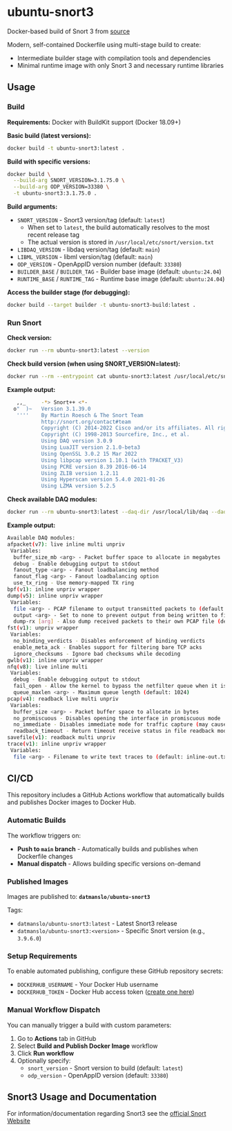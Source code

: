 # ubuntu-snort3
Docker-based build of Snort 3 from [source](https://github.com/snort3)

Modern, self-contained Dockerfile using multi-stage build to create:
- Intermediate builder stage with compilation tools and dependencies
- Minimal runtime image with only Snort 3 and necessary runtime libraries

## Usage

### Build

**Requirements:** Docker with BuildKit support (Docker 18.09+)

**Basic build (latest versions):**
```bash
docker build -t ubuntu-snort3:latest .
```

**Build with specific versions:**
```bash
docker build \
  --build-arg SNORT_VERSION=3.1.75.0 \
  --build-arg ODP_VERSION=33380 \
  -t ubuntu-snort3:3.1.75.0 .
```

**Build arguments:**
- `SNORT_VERSION` - Snort3 version/tag (default: `latest`)
  - When set to `latest`, the build automatically resolves to the most recent release tag
  - The actual version is stored in `/usr/local/etc/snort/version.txt`
- `LIBDAQ_VERSION` - libdaq version/tag (default: `main`)
- `LIBML_VERSION` - libml version/tag (default: `main`)
- `ODP_VERSION` - OpenAppID version number (default: `33380`)
- `BUILDER_BASE` / `BUILDER_TAG` - Builder base image (default: `ubuntu:24.04`)
- `RUNTIME_BASE` / `RUNTIME_TAG` - Runtime base image (default: `ubuntu:24.04`)

**Access the builder stage (for debugging):**
```bash
docker build --target builder -t ubuntu-snort3-build:latest .
```

### Run Snort

**Check version:**
```bash
docker run --rm ubuntu-snort3:latest --version
```

**Check build version (when using SNORT_VERSION=latest):**
```bash
docker run --rm --entrypoint cat ubuntu-snort3:latest /usr/local/etc/snort/version.txt
```

**Example output:**

```bash
   ,,_     -*> Snort++ <*-
  o"  )~   Version 3.1.39.0
   ''''    By Martin Roesch & The Snort Team
           http://snort.org/contact#team
           Copyright (C) 2014-2022 Cisco and/or its affiliates. All rights reserved.
           Copyright (C) 1998-2013 Sourcefire, Inc., et al.
           Using DAQ version 3.0.9
           Using LuaJIT version 2.1.0-beta3
           Using OpenSSL 3.0.2 15 Mar 2022
           Using libpcap version 1.10.1 (with TPACKET_V3)
           Using PCRE version 8.39 2016-06-14
           Using ZLIB version 1.2.11
           Using Hyperscan version 5.4.0 2021-01-26
           Using LZMA version 5.2.5
```

**Check available DAQ modules:**
```bash
docker run --rm ubuntu-snort3:latest --daq-dir /usr/local/lib/daq --daq-list
```

**Example output:**

```bash
Available DAQ modules:
afpacket(v7): live inline multi unpriv
 Variables:
  buffer_size_mb <arg> - Packet buffer space to allocate in megabytes
  debug - Enable debugging output to stdout
  fanout_type <arg> - Fanout loadbalancing method
  fanout_flag <arg> - Fanout loadbalancing option
  use_tx_ring - Use memory-mapped TX ring
bpf(v1): inline unpriv wrapper
dump(v5): inline unpriv wrapper
 Variables:
  file <arg> - PCAP filename to output transmitted packets to (default: inline-out.pcap)
  output <arg> - Set to none to prevent output from being written to file (deprecated)
  dump-rx [arg] - Also dump received packets to their own PCAP file (default: inline-in.pcap)
fst(v1): unpriv wrapper
 Variables:
  no_binding_verdicts - Disables enforcement of binding verdicts
  enable_meta_ack - Enables support for filtering bare TCP acks
  ignore_checksums - Ignore bad checksums while decoding
gwlb(v1): inline unpriv wrapper
nfq(v8): live inline multi
 Variables:
  debug - Enable debugging output to stdout
  fail_open - Allow the kernel to bypass the netfilter queue when it is full
  queue_maxlen <arg> - Maximum queue length (default: 1024)
pcap(v4): readback live multi unpriv
 Variables:
  buffer_size <arg> - Packet buffer space to allocate in bytes
  no_promiscuous - Disables opening the interface in promiscuous mode
  no_immediate - Disables immediate mode for traffic capture (may cause unbounded blocking)
  readback_timeout - Return timeout receive status in file readback mode
savefile(v1): readback multi unpriv
trace(v1): inline unpriv wrapper
 Variables:
  file <arg> - Filename to write text traces to (default: inline-out.txt)
```

## CI/CD

This repository includes a GitHub Actions workflow that automatically builds and publishes Docker images to Docker Hub.

### Automatic Builds

The workflow triggers on:
- **Push to `main` branch** - Automatically builds and publishes when Dockerfile changes
- **Manual dispatch** - Allows building specific versions on-demand

### Published Images

Images are published to: **`datmanslo/ubuntu-snort3`**

Tags:
- `datmanslo/ubuntu-snort3:latest` - Latest Snort3 release
- `datmanslo/ubuntu-snort3:<version>` - Specific Snort version (e.g., `3.9.6.0`)

### Setup Requirements

To enable automated publishing, configure these GitHub repository secrets:
- `DOCKERHUB_USERNAME` - Your Docker Hub username
- `DOCKERHUB_TOKEN` - Docker Hub access token ([create one here](https://hub.docker.com/settings/security))

### Manual Workflow Dispatch

You can manually trigger a build with custom parameters:

1. Go to **Actions** tab in GitHub
2. Select **Build and Publish Docker Image** workflow
3. Click **Run workflow**
4. Optionally specify:
   - `snort_version` - Snort version to build (default: `latest`)
   - `odp_version` - OpenAppID version (default: `33380`)

## Snort3 Usage and Documentation

For information/documentation regarding Snort3 see the [official Snort Website](https://snort.org/snort3)
